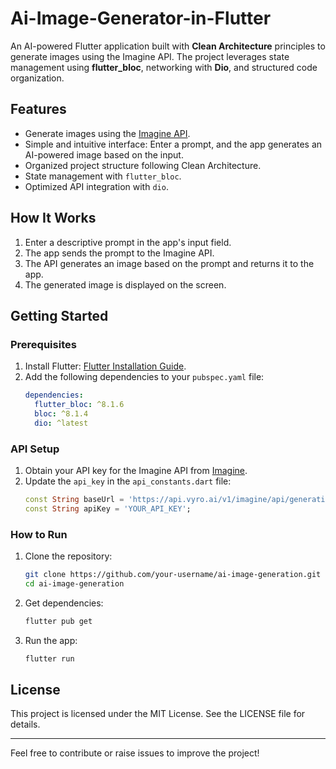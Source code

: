 # Ai-Image-Generator-in-Flutter

An AI-powered Flutter application built with **Clean Architecture** principles to generate images using the Imagine API. The project leverages state management using **flutter_bloc**, networking with **Dio**, and structured code organization.

## Features

- Generate images using the [Imagine API](https://api.vyro.ai/v1/imagine/api/generations).
- Simple and intuitive interface: Enter a prompt, and the app generates an AI-powered image based on the input.
- Organized project structure following Clean Architecture.
- State management with `flutter_bloc`.
- Optimized API integration with `dio`.

## How It Works

1. Enter a descriptive prompt in the app's input field.
2. The app sends the prompt to the Imagine API.
3. The API generates an image based on the prompt and returns it to the app.
4. The generated image is displayed on the screen.

## Getting Started

### Prerequisites

1. Install Flutter: [Flutter Installation Guide](https://flutter.dev/docs/get-started/install).
2. Add the following dependencies to your `pubspec.yaml` file:
   ```yaml
   dependencies:
     flutter_bloc: ^8.1.6
     bloc: ^8.1.4
     dio: ^latest
   ```

### API Setup

1. Obtain your API key for the Imagine API from [Imagine](https://www.imagine.art).
2. Update the `api_key` in the `api_constants.dart` file:
   ```dart
   const String baseUrl = 'https://api.vyro.ai/v1/imagine/api/generations';
   const String apiKey = 'YOUR_API_KEY';
   ```

### How to Run

1. Clone the repository:
   ```bash
   git clone https://github.com/your-username/ai-image-generation.git
   cd ai-image-generation
   ```

2. Get dependencies:
   ```bash
   flutter pub get
   ```

3. Run the app:
   ```bash
   flutter run
   ```

## License

This project is licensed under the MIT License. See the LICENSE file for details.

---

Feel free to contribute or raise issues to improve the project!

